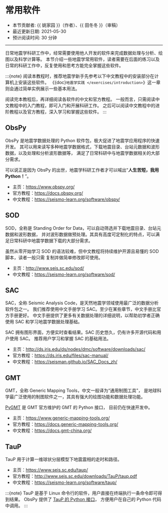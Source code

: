 # 常用软件

- 本节贡献者: {{ 姚家园 }}（作者）、{{ 田冬冬 }}（审稿）
- 最近更新日期: 2021-05-30
- 预计阅读时间: 30 分钟

______________________________________________________________________

日常地震学科研工作中，经常需要使用他人开发的软件来完成数据处理与分析、绘图以及科学计算等。
本节介绍一些地震学常用软件，读者需要在后面的练习以及日常的科研工作中，反复使用和思考方能完全掌握这些软件。

:::{note}
阅读本教程时，推荐地震学新手先参考以下中文教程中的安装部分在计算机上安装这些软件。
《{doc}`地震学实践 </exercises/introduction>`》这一章则会通过简单实例展示一些基本用法。

阅读完本教程后，再详细阅读各软件的中文和官方教程。
一般而言，只需阅读中文教程中的入门教程，即可入门和开展科研工作。
之后可以阅读中文教程中的进阶教程以及官方教程，深入学习和掌握这些软件。
:::

## ObsPy

ObsPy 是地震学数据处理的 Python 软件包，极大促进了地震学应用程序的快速开发。
其可以用来读写多种地震学数据格式，下载地震目录、台站元数据和波形数据，以及处理和分析波形数据等，
满足了日常科研中与地震学数据相关的大部分需求。

可以说正是因为 ObsPy 的出世，地震学科研工作者才可以喊出“**人生苦短，我用 Python！**”。

- 主页：<https://www.obspy.org/>
- 官方教程：<https://docs.obspy.org/>
- 中文教程：<https://seismo-learn.org/software/obspy/>

## SOD

SOD，全称是 Standing Order for Data，可以自动筛选并下载地震目录、台站元数据和波形数据，
并对波形数据做预处理。其具有高度可定制化的特点，可以满足日常科研中地震学数据下载的大部分需求。

虽然从零开始学习 SOD 的语法较难，但中文教程将持续维护开源且易懂的 SOD 脚本，读者一般只需
复制并做简单修改即可使用。

- 主页：<http://www.seis.sc.edu/sod/>
- 中文教程：<https://seismo-learn.org/software/sod/>

## SAC

SAC，全称 Seismic Analysis Code，是天然地震学领域使用最广泛的数据分析软件包之一。
我们推荐使用中文手册学习 SAC。至少在某些章节，中文手册比官方手册更好。
中文手册提供了更多有关数据处理的详细说明，以帮助初学者正确使用 SAC 和学习地震学数据处理基础。

SAC 拥有图形界面，方便实时查看结果。SAC 历史悠久，仍有许多开源代码和用户使用 SAC。
推荐用户学习和掌握 SAC 的基础用法。

- 主页：<http://ds.iris.edu/ds/nodes/dmc/software/downloads/sac/>
- 官方教程：<https://ds.iris.edu/files/sac-manual/>
- 中文教程：<https://seisman.github.io/SAC_Docs_zh/>

## GMT

GMT，全称 Generic Mapping Tools，中文一般译为“通用制图工具”，
是地球科学最广泛使用的制图软件之一，其具有强大的绘图功能和数据处理功能。

[PyGMT](https://www.pygmt.org/latest/) 是 GMT 官方维护的 GMT 的 Python 接口，
目前仍在快速开发中。

- 主页：<https://www.generic-mapping-tools.org/>
- 官方教程：<https://docs.generic-mapping-tools.org/>
- 中文教程：<https://docs.gmt-china.org/>

## TauP

TauP 用于计算一维球状分层模型下地震震相的走时和路径。

- 主页：<https://www.seis.sc.edu/taup/>
- 官方教程：<http://www.seis.sc.edu/downloads/TauP/taup.pdf>
- 中文教程：<https://seismo-learn.org/software/taup/>

:::{note}
TauP 是基于 Linux 命令行的软件，用户直接在终端执行一条命令即可得到结果。
ObsPy 提供了 [TauP 的 Python 接口](https://docs.obspy.org/packages/obspy.taup.html)，
方便用户在自己的 Python 代码中调用。
:::
